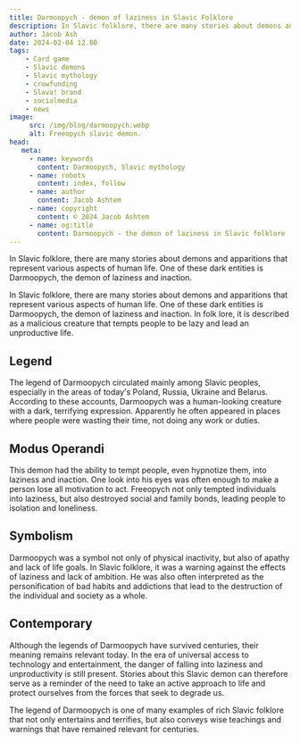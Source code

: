 ```yaml
---
title: Darmoopych - demon of laziness in Slavic Folklore
description: In Slavic folklore, there are many stories about demons and apparitions that represent various aspects of human life. One of these dark entities is Darmoopych, the demon of laziness and inaction.
author: Jacob Ash
date: 2024-02-04 12.00
tags:
    - Card game
    - Slavic demons
    - Slavic mythology
    - crowfunding
    - Slava! brand
    - socialmedia
    - news
image:
     src: /img/blog/darmoopych.webp
     alt: Freeopych slavic demon.
head:
   meta:
     - name: keywords
       content: Darmoopych, Slavic mythology
     - name: robots
       content: index, follow
     - name: author
       content: Jacob Ashtem
     - name: copyright
       content: © 2024 Jacob Ashtem
     - name: og:title
       content: Darmoopych - the demon of laziness in Slavic folklore
---
```

In Slavic folklore, there are many stories about demons and apparitions that represent various aspects of human life. One of these dark entities is Darmoopych, the demon of laziness and inaction.
<!--more-->

In Slavic folklore, there are many stories about demons and apparitions that represent various aspects of human life. One of these dark entities is Darmoopych, the demon of laziness and inaction. In folk lore, it is described as a malicious creature that tempts people to be lazy and lead an unproductive life.

## Legend

The legend of Darmoopych circulated mainly among Slavic peoples, especially in the areas of today's Poland, Russia, Ukraine and Belarus. According to these accounts, Darmoopych was a human-looking creature with a dark, terrifying expression. Apparently he often appeared in places where people were wasting their time, not doing any work or duties.

## Modus Operandi

This demon had the ability to tempt people, even hypnotize them, into laziness and inaction. One look into his eyes was often enough to make a person lose all motivation to act. Freeopych not only tempted individuals into laziness, but also destroyed social and family bonds, leading people to isolation and loneliness.

## Symbolism

Darmoopych was a symbol not only of physical inactivity, but also of apathy and lack of life goals. In Slavic folklore, it was a warning against the effects of laziness and lack of ambition. He was also often interpreted as the personification of bad habits and addictions that lead to the destruction of the individual and society as a whole.

## Contemporary

Although the legends of Darmoopych have survived centuries, their meaning remains relevant today. In the era of universal access to technology and entertainment, the danger of falling into laziness and unproductivity is still present. Stories about this Slavic demon can therefore serve as a reminder of the need to take an active approach to life and protect ourselves from the forces that seek to degrade us.

The legend of Darmoopych is one of many examples of rich Slavic folklore that not only entertains and terrifies, but also conveys wise teachings and warnings that have remained relevant for centuries.
